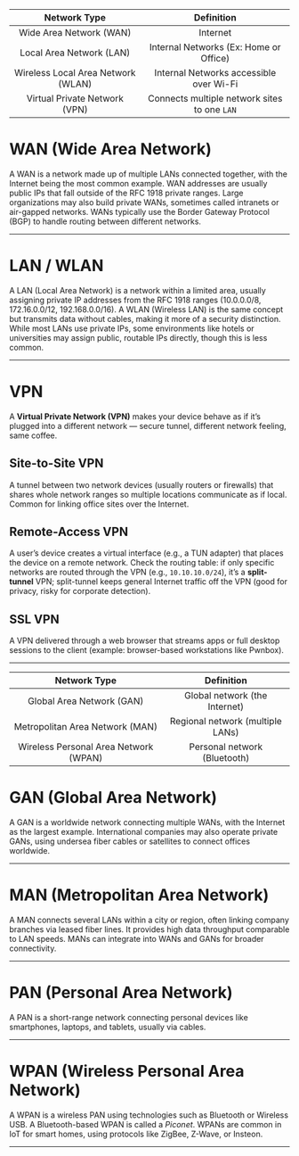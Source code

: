 |          **Network Type**          |                **Definition**                |
| :--------------------------------: | :------------------------------------------: |
|      Wide Area Network (WAN)       |                   Internet                   |
|      Local Area Network (LAN)      |    Internal Networks (Ex: Home or Office)    |
| Wireless Local Area Network (WLAN) |   Internal Networks accessible over Wi-Fi    |
|   Virtual Private Network (VPN)    | Connects multiple network sites to one `LAN` |

# **WAN (Wide Area Network)**

A WAN is a network made up of multiple LANs connected together, with the Internet being the most common example. WAN addresses are usually public IPs that fall outside of the RFC 1918 private ranges. Large organizations may also build private WANs, sometimes called intranets or air-gapped networks. WANs typically use the Border Gateway Protocol (BGP) to handle routing between different networks.

---

# **LAN / WLAN**

A LAN (Local Area Network) is a network within a limited area, usually assigning private IP addresses from the RFC 1918 ranges (10.0.0.0/8, 172.16.0.0/12, 192.168.0.0/16). A WLAN (Wireless LAN) is the same concept but transmits data without cables, making it more of a security distinction. While most LANs use private IPs, some environments like hotels or universities may assign public, routable IPs directly, though this is less common.

---

# VPN

A **Virtual Private Network (VPN)** makes your device behave as if it’s plugged into a different network — secure tunnel, different network feeling, same coffee.

## **Site-to-Site VPN**  

A tunnel between two network devices (usually routers or firewalls) that shares whole network ranges so multiple locations communicate as if local. Common for linking office sites over the Internet.

## **Remote-Access VPN**  

A user’s device creates a virtual interface (e.g., a TUN adapter) that places the device on a remote network. Check the routing table: if only specific networks are routed through the VPN (e.g., `10.10.10.0/24`), it’s a **split-tunnel** VPN; split-tunnel keeps general Internet traffic off the VPN (good for privacy, risky for corporate detection).

## **SSL VPN**  

A VPN delivered through a web browser that streams apps or full desktop sessions to the client (example: browser-based workstations like Pwnbox).

---

|             Network Type              |            Definition            |
| :-----------------------------------: | :------------------------------: |
|       Global Area Network (GAN)       |  Global network (the Internet)   |
|    Metropolitan Area Network (MAN)    | Regional network (multiple LANs) |
| Wireless Personal Area Network (WPAN) |   Personal network (Bluetooth)   |

# GAN (Global Area Network)

A GAN is a worldwide network connecting multiple WANs, with the Internet as the largest example. International companies may also operate private GANs, using undersea fiber cables or satellites to connect offices worldwide.

---

# MAN (Metropolitan Area Network)

A MAN connects several LANs within a city or region, often linking company branches via leased fiber lines. It provides high data throughput comparable to LAN speeds. MANs can integrate into WANs and GANs for broader connectivity.

---

# PAN (Personal Area Network)

A PAN is a short-range network connecting personal devices like smartphones, laptops, and tablets, usually via cables.

---
# **WPAN (Wireless Personal Area Network)**

A WPAN is a wireless PAN using technologies such as Bluetooth or Wireless USB. A Bluetooth-based WPAN is called a _Piconet_. WPANs are common in IoT for smart homes, using protocols like ZigBee, Z-Wave, or Insteon.

---

